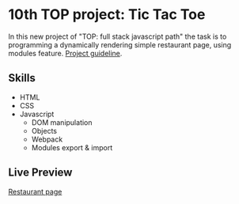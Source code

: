 # 10th TOP project: Tic Tac Toe
In this new project of "TOP: full stack javascript path" the task is to programming a dynamically rendering simple restaurant page, using modules feature. [Project guideline](https://www.theodinproject.com/paths/full-stack-javascript/courses/javascript/lessons/restaurant-page).

## Skills
- HTML
- CSS
- Javascript
    - DOM manipulation
    - Objects
    - Webpack
    - Modules export & import

## Live Preview
[Restaurant page](https://jorgelg3.github.io/TheOdinProject/010-restaurant-page/dist)
